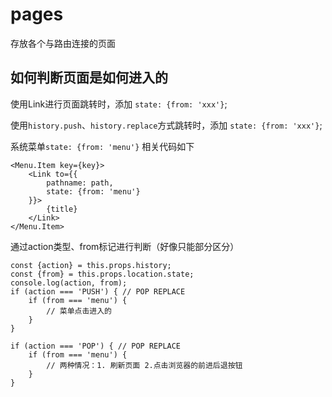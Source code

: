 # pages
存放各个与路由连接的页面

## 如何判断页面是如何进入的

使用Link进行页面跳转时，添加 `state: {from: 'xxx'}`;

使用`history.push`、`history.replace`方式跳转时，添加 `state: {from: 'xxx'}`;

系统菜单`state: {from: 'menu'}`
相关代码如下
```
<Menu.Item key={key}>
    <Link to={{
        pathname: path,
        state: {from: 'menu'}
    }}>
        {title}
    </Link>
</Menu.Item>
```

通过action类型、from标记进行判断（好像只能部分区分）
```
const {action} = this.props.history;
const {from} = this.props.location.state;
console.log(action, from);
if (action === 'PUSH') { // POP REPLACE
    if (from === 'menu') {
        // 菜单点击进入的
    }
}

if (action === 'POP') { // POP REPLACE
    if (from === 'menu') {
        // 两种情况：1. 刷新页面 2.点击浏览器的前进后退按钮
    }
}
```
